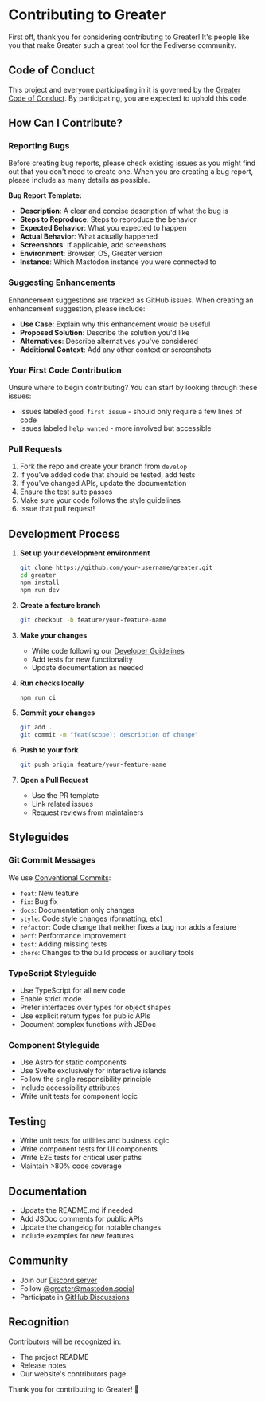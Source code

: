 # Contributing to Greater

First off, thank you for considering contributing to Greater! It's people like you that make Greater such a great tool for the Fediverse community.

## Code of Conduct

This project and everyone participating in it is governed by the [Greater Code of Conduct](CODE_OF_CONDUCT.md). By participating, you are expected to uphold this code.

## How Can I Contribute?

### Reporting Bugs

Before creating bug reports, please check existing issues as you might find out that you don't need to create one. When you are creating a bug report, please include as many details as possible.

**Bug Report Template:**
- **Description**: A clear and concise description of what the bug is
- **Steps to Reproduce**: Steps to reproduce the behavior
- **Expected Behavior**: What you expected to happen
- **Actual Behavior**: What actually happened
- **Screenshots**: If applicable, add screenshots
- **Environment**: Browser, OS, Greater version
- **Instance**: Which Mastodon instance you were connected to

### Suggesting Enhancements

Enhancement suggestions are tracked as GitHub issues. When creating an enhancement suggestion, please include:

- **Use Case**: Explain why this enhancement would be useful
- **Proposed Solution**: Describe the solution you'd like
- **Alternatives**: Describe alternatives you've considered
- **Additional Context**: Add any other context or screenshots

### Your First Code Contribution

Unsure where to begin contributing? You can start by looking through these issues:

- Issues labeled `good first issue` - should only require a few lines of code
- Issues labeled `help wanted` - more involved but accessible

### Pull Requests

1. Fork the repo and create your branch from `develop`
2. If you've added code that should be tested, add tests
3. If you've changed APIs, update the documentation
4. Ensure the test suite passes
5. Make sure your code follows the style guidelines
6. Issue that pull request!

## Development Process

1. **Set up your development environment**
   ```bash
   git clone https://github.com/your-username/greater.git
   cd greater
   npm install
   npm run dev
   ```

2. **Create a feature branch**
   ```bash
   git checkout -b feature/your-feature-name
   ```

3. **Make your changes**
   - Write code following our [Developer Guidelines](DEVELOPER_GUIDELINES.md)
   - Add tests for new functionality
   - Update documentation as needed

4. **Run checks locally**
   ```bash
   npm run ci
   ```

5. **Commit your changes**
   ```bash
   git add .
   git commit -m "feat(scope): description of change"
   ```

6. **Push to your fork**
   ```bash
   git push origin feature/your-feature-name
   ```

7. **Open a Pull Request**
   - Use the PR template
   - Link related issues
   - Request reviews from maintainers

## Styleguides

### Git Commit Messages

We use [Conventional Commits](https://www.conventionalcommits.org/):

- `feat`: New feature
- `fix`: Bug fix
- `docs`: Documentation only changes
- `style`: Code style changes (formatting, etc)
- `refactor`: Code change that neither fixes a bug nor adds a feature
- `perf`: Performance improvement
- `test`: Adding missing tests
- `chore`: Changes to the build process or auxiliary tools

### TypeScript Styleguide

- Use TypeScript for all new code
- Enable strict mode
- Prefer interfaces over types for object shapes
- Use explicit return types for public APIs
- Document complex functions with JSDoc

### Component Styleguide

- Use Astro for static components
- Use Svelte exclusively for interactive islands
- Follow the single responsibility principle
- Include accessibility attributes
- Write unit tests for component logic

## Testing

- Write unit tests for utilities and business logic
- Write component tests for UI components
- Write E2E tests for critical user paths
- Maintain >80% code coverage

## Documentation

- Update the README.md if needed
- Add JSDoc comments for public APIs
- Update the changelog for notable changes
- Include examples for new features

## Community

- Join our [Discord server](https://discord.gg/greater)
- Follow [@greater@mastodon.social](https://mastodon.social/@greater)
- Participate in [GitHub Discussions](https://github.com/greater-website/greater/discussions)

## Recognition

Contributors will be recognized in:
- The project README
- Release notes
- Our website's contributors page

Thank you for contributing to Greater! 🎉